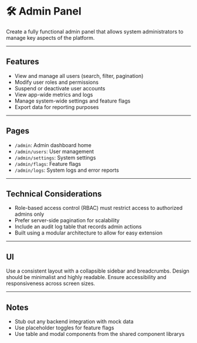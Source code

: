 # 🛠️ Admin Panel

Create a fully functional admin panel that allows system administrators to manage key aspects of the platform.

---

## Features

- View and manage all users (search, filter, pagination)
- Modify user roles and permissions
- Suspend or deactivate user accounts
- View app-wide metrics and logs
- Manage system-wide settings and feature flags
- Export data for reporting purposes

---

## Pages

- `/admin`: Admin dashboard home
- `/admin/users`: User management
- `/admin/settings`: System settings
- `/admin/flags`: Feature flags
- `/admin/logs`: System logs and error reports

---

## Technical Considerations

- Role-based access control (RBAC) must restrict access to authorized admins only
- Prefer server-side pagination for scalability
- Include an audit log table that records admin actions
- Built using a modular architecture to allow for easy extension

---

## UI

Use a consistent layout with a collapsible sidebar and breadcrumbs. Design should be minimalist and highly readable. Ensure accessibility and responsiveness across screen sizes.

---

## Notes

- Stub out any backend integration with mock data
- Use placeholder toggles for feature flags
- Use table and modal components from the shared component librarys
